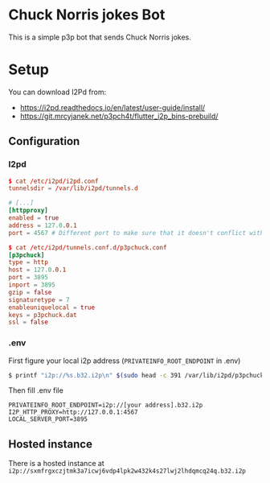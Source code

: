 # Chuck Norris jokes Bot

This is a simple p3p bot that sends Chuck Norris jokes.

# Setup

You can download I2Pd from:
 - https://i2pd.readthedocs.io/en/latest/user-guide/install/
 - https://git.mrcyjanek.net/p3pch4t/flutter_i2p_bins-prebuild/

## Configuration

### I2pd

```conf
$ cat /etc/i2pd/i2pd.conf
tunnelsdir = /var/lib/i2pd/tunnels.d

# [...]
[httpproxy]
enabled = true
address = 127.0.0.1
port = 4567 # Different port to make sure that it doesn't conflict with apps running on default
```

```conf
$ cat /etc/i2pd/tunnels.conf.d/p3pchuck.conf
[p3pchuck]
type = http
host = 127.0.0.1
port = 3895
inport = 3895
gzip = false
signaturetype = 7
enableuniquelocal = true
keys = p3pchuck.dat
ssl = false
```

### .env


First figure your local i2p address (`PRIVATEINFO_ROOT_ENDPOINT` in .env)

```bash
$ printf "i2p://%s.b32.i2p\n" $(sudo head -c 391 /var/lib/i2pd/p3pchuck.dat | sha256sum | xxd -r -p | base32 | sed s/=//g | tr A-Z a-z)
```

Then fill .env file

```
PRIVATEINFO_ROOT_ENDPOINT=i2p://[your address].b32.i2p
I2P_HTTP_PROXY=http://127.0.0.1:4567
LOCAL_SERVER_PORT=3895
```


## Hosted instance

There is a hosted instance at `i2p://sxmfrgxczjtmk3a7icwj6vdp4lpk2w432k4s27lwj2lhdqmcq24q.b32.i2p`